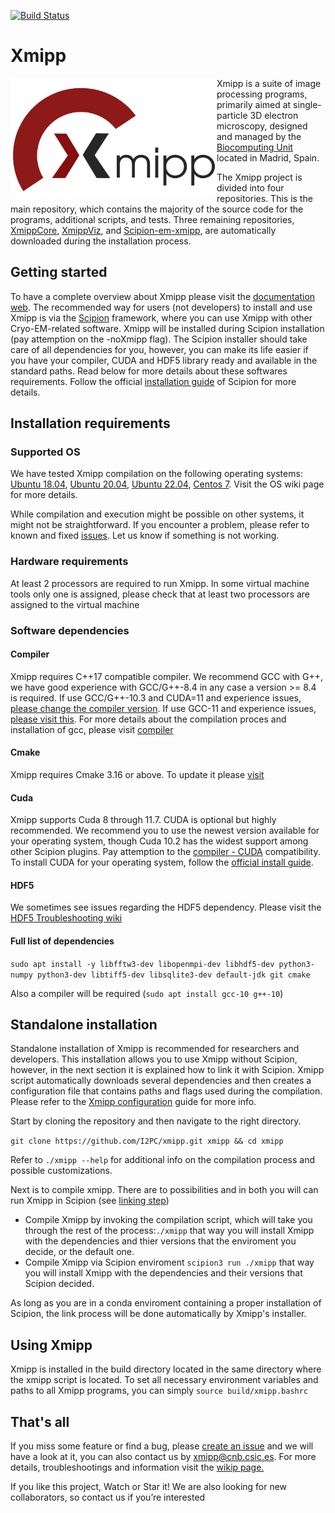 [![Build Status](https://github.com/I2PC/xmipp/actions/workflows/build.yml/badge.svg)](https://github.com/I2PC/xmipp/actions/workflows/build.yml)

# Xmipp
<a href="https://github.com/I2PC/xmipp"><img src="https://github.com/I2PC/scipion-em-xmipp/blob/devel/xmipp3/xmipp_logo.png" alt="drawing" width="330" align="left"></a>


  
Xmipp is a suite of image processing programs, primarily aimed at single-particle 3D electron microscopy, designed and managed by the [Biocomputing Unit](http://biocomputingunit.es/) located in Madrid, Spain.

The Xmipp project is divided into four repositories. 
This is the main repository, which contains the majority of the source code for the programs, additional scripts, and tests. Three remaining repositories, [XmippCore](https://github.com/I2PC/xmippCore/), [XmippViz](https://github.com/I2PC/xmippViz/), and [Scipion-em-xmipp](https://github.com/I2PC/scipion-em-xmipp), are automatically downloaded during the installation process.


## Getting started
To have a complete overview about Xmipp please visit the [documentation web](https://i2pc.github.io/docs/). The recommended way for users (not developers) to install and use Xmipp is via the [Scipion](http://scipion.i2pc.es/) framework, where you can use Xmipp with other Cryo-EM-related software. Xmipp  will be installed during Scipion installation (pay attemption on the -noXmipp flag). The Scipion installer should take care of all dependencies for you, however, you can make its life easier if you have your compiler, CUDA and HDF5 library ready and available in the standard paths. Read below for more details about these softwares requirements. Follow the official [installation guide](https://scipion-em.github.io/docs/release-3.0.0/docs/scipion-modes/how-to-install.html#installation) of Scipion for more details.

## Installation requirements
### Supported OS
We have tested Xmipp compilation on the following operating systems:
[Ubuntu 18.04](https://github.com/I2PC/xmipp/wiki/Installing-Xmipp-on-Ubuntu-18.04), [Ubuntu 20.04](https://github.com/I2PC/xmipp/wiki/Installing-Xmipp-on-Ubuntu-20.04), [Ubuntu 22.04](https://github.com/I2PC/xmipp/wiki/Installing-Xmipp-on-Ubuntu-22.04), [Centos 7](https://github.com/I2PC/xmipp/wiki/Installing-Xmipp-on-CentOS-7-9.2009). Visit the OS wiki page for more details.

While compilation and execution might be possible on other systems, it might not be straightforward. If you encounter a problem, please refer to known and fixed [issues](https://github.com/I2PC/xmipp/issues?q=is%3Aissue). Let us know if something is not working.

### Hardware requirements
At least 2 processors are required to run Xmipp. In some virtual machine tools only one is assigned, please check that at least two processors are assigned to the virtual machine

### Software dependencies
#### Compiler
Xmipp requires C++17 compatible compiler. We recommend GCC with G++, we have good experience with GCC/G++-8.4 in any case a version >= 8.4 is required. If use GCC/G++-10.3 and CUDA=11 and experience issues, [please change the compiler version](https://github.com/NVIDIA/nccl/issues/494). If use GCC-11 and experience issues, [please visit this](https://github.com/I2PC/xmipp/issues/583). For more details about the compilation proces and installation of gcc, please visit [compiler](https://github.com/I2PC/xmipp/wiki/Compiler)

#### Cmake
Xmipp requires Cmake 3.16 or above. To update it please [visit](https://github.com/I2PC/xmipp/wiki/Cmake-update-and-install)
#### Cuda
Xmipp supports Cuda 8 through 11.7. CUDA is optional but highly recommended. We recommend you to use the newest version available for your operating system, though Cuda 10.2 has the widest support among other Scipion plugins. Pay attemption to the [compiler - CUDA](https://gist.github.com/ax3l/9489132) compatibility.
To install CUDA for your operating system, follow the [official install guide](https://developer.nvidia.com/cuda-toolkit-archive).

#### HDF5
We sometimes see issues regarding the HDF5 dependency. Please visit the [HDF5 Troubleshooting wiki](https://github.com/I2PC/xmipp/wiki/HDF5-Troubleshooting)

#### Full list of dependencies

`sudo apt install -y libfftw3-dev libopenmpi-dev libhdf5-dev python3-numpy python3-dev libtiff5-dev libsqlite3-dev default-jdk git cmake`

Also a compiler will be required (`sudo apt install gcc-10 g++-10`)

## Standalone installation
Standalone installation of Xmipp is recommended for researchers and developers. This installation allows you to use Xmipp without Scipion, however, in the next section it is explained how to link it with Scipion. Xmipp script automatically downloads several dependencies and then creates a configuration file that contains paths and flags used during the compilation. Please refer to the [Xmipp configuration](https://github.com/I2PC/xmipp/wiki/Xmipp-configuration) guide for more info.

Start by cloning the repository and then navigate to the right directory.

`git clone https://github.com/I2PC/xmipp.git xmipp && cd xmipp`

Refer to `./xmipp --help` for additional info on the compilation process and possible customizations.

Next is to compile xmipp. There are to possibilities and in both you will can run Xmipp in Scipion (see [linking step](https://github.com/I2PC/xmipp/edit/agm_refactoring_readme/README.md#linking-xmipp-standalone-to-scipion))
- Compile Xmipp by invoking the compilation script, which will take you through the rest of the process:`./xmipp` that way you will install Xmipp with the dependencies and thier versions that the enviroment you decide, or the default one.
- Compile Xmipp via Scipion enviroment `scipion3 run ./xmipp` that way you will install Xmipp with the dependencies and their versions that Scipion decided. 

As long as you are in a conda enviroment containing a proper installation of Scipion, the link process will be done automatically by Xmipp's installer.

## Using Xmipp
Xmipp is installed in the build directory located in the same directory where the xmipp script is located. To set all necessary environment variables and paths to all Xmipp programs, you can simply 
`source build/xmipp.bashrc`

## That's all

If you miss some feature or find a bug, please [create an issue](https://github.com/I2PC/xmipp/issues/new) and we will have a look at it, you can also contact us by xmipp@cnb.csic.es. For more details, troubleshootings and information visit the [wikip page.](https://github.com/I2PC/xmipp/wiki)

If you like this project, Watch or Star it! We are also looking for new collaborators, so contact us if you’re interested
